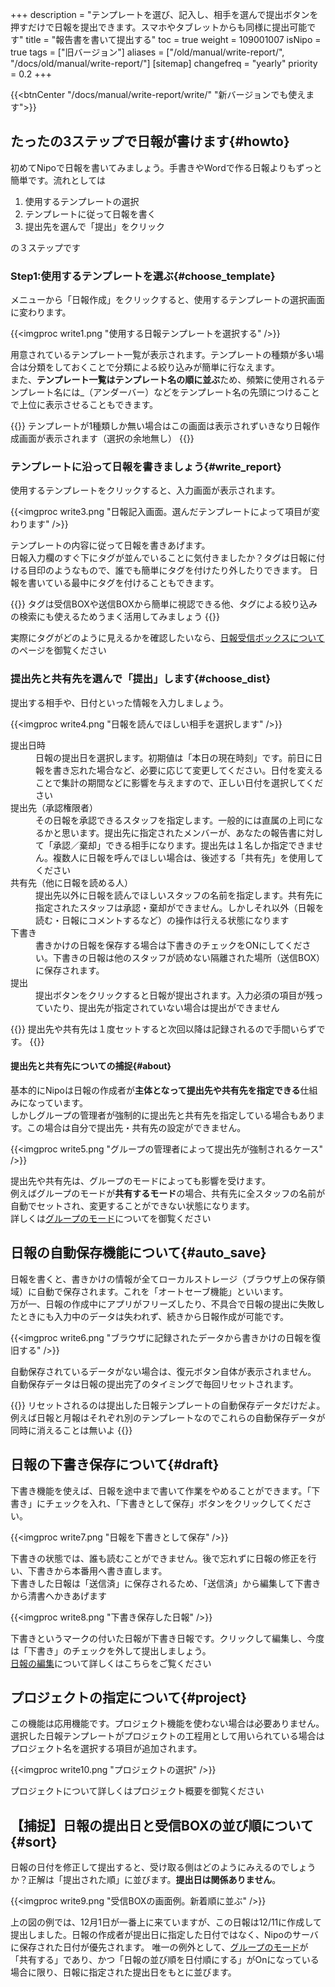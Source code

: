 +++
description = "テンプレートを選び、記入し、相手を選んで提出ボタンを押すだけで日報を提出できます。スマホやタブレットからも同様に提出可能です"
title = "報告書を書いて提出する"
toc = true
weight = 109001007
isNipo = true
tags = ["旧バージョン"]
aliases = ["/old/manual/write-report/", "/docs/old/manual/write-report/"]
[sitemap]
  changefreq = "yearly"
  priority = 0.2
+++

{{<btnCenter "/docs/manual/write-report/write/" "新バージョンでも使えます">}}


## たったの3ステップで日報が書けます{#howto}

初めてNipoで日報を書いてみましょう。手書きやWordで作る日報よりもずっと簡単です。流れとしては

1. 使用するテンプレートの選択
1. テンプレートに従って日報を書く
1. 提出先を選んで「提出」をクリック

の３ステップです

### Step1:使用するテンプレートを選ぶ{#choose_template}

メニューから「日報作成」をクリックすると、使用するテンプレートの選択画面に変わります。

{{<imgproc write1.png "使用する日報テンプレートを選択する" />}}

用意されているテンプレート一覧が表示されます。テンプレートの種類が多い場合は分類をしておくことで分類による絞り込みが簡単に行なえます。  
また、**テンプレート一覧はテンプレート名の順に並ぶ**ため、頻繁に使用されるテンプレート名には_（アンダーバー）などをテンプレート名の先頭につけることで上位に表示させることもできます。

{{<alice pos="left" icon="default">}}
テンプレートが1種類しか無い場合はこの画面は表示されずいきなり日報作成画面が表示されます（選択の余地無し）
{{</alice>}}

### テンプレートに沿って日報を書きましょう{#write_report}

使用するテンプレートをクリックすると、入力画面が表示されます。

{{<imgproc write3.png "日報記入画面。選んだテンプレートによって項目が変わります" />}}

テンプレートの内容に従って日報を書きあげます。  
日報入力欄のすぐ下にタグが並んでいることに気付きましたか？タグは日報に付ける目印のようなもので、誰でも簡単にタグを付けたり外したりできます。
日報を書いている最中にタグを付けることもできます。

{{<alice pos="left" icon="default">}}
タグは受信BOXや送信BOXから簡単に視認できる他、タグによる絞り込みの検索にも使えるためうまく活用してみましょう
{{</alice>}}

実際にタグがどのように見えるかを確認したいなら、[日報受信ボックスについて](/docs/old/manual/postbox/)のページを御覧ください

### 提出先と共有先を選んで「提出」します{#choose_dist}

提出する相手や、日付といった情報を入力しましょう。

{{<imgproc write4.png "日報を読んでほしい相手を選択します" />}}

<dl class="basic">
  <dt>提出日時</dt>
  <dd>日報の提出日を選択します。初期値は「本日の現在時刻」です。前日に日報を書き忘れた場合など、必要に応じて変更してください。日付を変えることで集計の期間などに影響を与えますので、正しい日付を選択してください</dd>
  <dt>提出先（承認権限者）</dt>
  <dd>その日報を承認できるスタッフを指定します。一般的には直属の上司になるかと思います。提出先に指定されたメンバーが、あなたの報告書に対して「承認／棄却」できる相手になります。提出先は１名しか指定できません。複数人に日報を呼んでほしい場合は、後述する「共有先」を使用してください</dd>
  <dt>共有先（他に日報を読める人）</dt>
  <dd>提出先以外に日報を読んでほしいスタッフの名前を指定します。共有先に指定されたスタッフは承認・棄却ができません。しかしそれ以外（日報を読む・日報にコメントするなど）の操作は行える状態になります</dd>
  <dt>下書き</dt>
  <dd>書きかけの日報を保存する場合は下書きのチェックをONにしてください。下書きの日報は他のスタッフが読めない隔離された場所（送信BOX）に保存されます。</dd>
  <dt>提出</dt>
  <dd>提出ボタンをクリックすると日報が提出されます。入力必須の項目が残っていたり、提出先が指定されていない場合は提出ができません</dd>
</dl>

{{<alice pos="left" icon="default">}}
提出先や共有先は１度セットすると次回以降は記録されるので手間いらずです。
{{</alice>}}

#### 提出先と共有先についての捕捉{#about}

基本的にNipoは日報の作成者が**主体となって提出先や共有先を指定できる**仕組みになっています。  
しかしグループの管理者が強制的に提出先と共有先を指定している場合もあります。この場合は自分で提出先・共有先の設定ができません。

{{<imgproc write5.png "グループの管理者によって提出先が強制されるケース" />}}

提出先や共有先は、グループのモードによっても影響を受けます。  
例えばグループのモードが**共有するモード**の場合、共有先に全スタッフの名前が自動でセットされ、変更することができない状態になります。  
詳しくは[グループのモード](/docs/old/manual/group-mode/)についてを御覧ください

## 日報の自動保存機能について{#auto_save}

日報を書くと、書きかけの情報が全てローカルストレージ（ブラウザ上の保存領域）に自動で保存されます。これを「オートセーブ機能」といいます。  
万が一、日報の作成中にアプリがフリーズしたり、不具合で日報の提出に失敗したときにも入力中のデータは失われず、続きから日報作成が可能です。

{{<imgproc write6.png "ブラウザに記録されたデータから書きかけの日報を復旧する" />}}

自動保存されているデータがない場合は、復元ボタン自体が表示されません。
自動保存データは日報の提出完了のタイミングで毎回リセットされます。  

{{<alice pos="left" icon="default">}}
リセットされるのは提出した日報テンプレートの自動保存データだけだよ。例えば日報と月報はそれぞれ別のテンプレートなのでこれらの自動保存データが同時に消えることは無いよ
{{</alice>}}

## 日報の下書き保存について{#draft}

下書き機能を使えば、日報を途中まで書いて作業をやめることができます。「下書き」にチェックを入れ、「下書きとして保存」ボタンをクリックしてください。

{{<imgproc write7.png "日報を下書きとして保存" />}}

下書きの状態では、誰も読むことができません。後で忘れずに日報の修正を行い、下書きから本番用へ書き直します。  
下書きした日報は「送信済」に保存されるため、「送信済」から編集して下書きから清書へかきあげます

{{<imgproc write8.png "下書き保存した日報" />}}

下書きというマークの付いた日報が下書き日報です。クリックして編集し、今度は「下書き」のチェックを外して提出しましょう。  
[日報の編集](/docs/old/manual/edit-report/)について詳しくはこちらをご覧ください

## プロジェクトの指定について{#project}

この機能は応用機能です。プロジェクト機能を使わない場合は必要ありません。  
選択した日報テンプレートがプロジェクトの工程用として用いられている場合はプロジェクト名を選択する項目が追加されます。  

{{<imgproc write10.png "プロジェクトの選択" />}}

プロジェクトについて詳しくはプロジェクト概要を御覧ください

## 【捕捉】日報の提出日と受信BOXの並び順について{#sort}

日報の日付を修正して提出すると、受け取る側はどのようにみえるのでしょうか？正解は「提出された順」に並びます。**提出日は関係ありません**。

{{<imgproc write9.png "受信BOXの画面例。新着順に並ぶ" />}}

上の図の例では、12月1日が一番上に来ていますが、この日報は12/11に作成して提出しました。日報の作成者が提出日に指定した日付ではなく、Nipoのサーバに保存された日付が優先されます。
唯一の例外として、[グループのモード](/docs/old/manual/group-mode/)が「共有する」であり、かつ「日報の並び順を日付順にする」がOnになっている場合に限り、日報に指定された提出日をもとに並びます。
